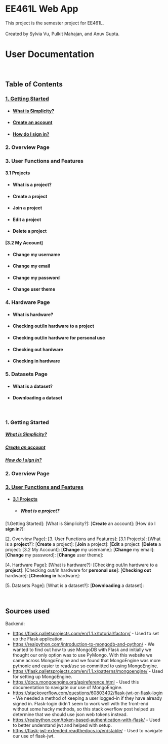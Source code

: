 # EE461L Web App

This project is the semester project for EE461L.  
&nbsp;   
Created by Sylvia Vu, Pulkit Mahajan, and Anuv Gupta.
&nbsp;
&nbsp;
# **User Documentation**
&nbsp;
## **Table of Contents**
### [1. Getting Started](1.-getting-started)
   - #### [What is Simplicity?](what-is-simplicity?)
   - #### [**Create** an account](create-an-account)
   - #### [How do I **sign in**?](how-do-i-sign-in?)
### 2. Overview Page
### 3. User Functions and Features
#### 3.1 Projects
   - #### What is a **project**?
   - #### **Create** a project
   - #### **Join** a project
   - #### **Edit** a project
   - #### **Delete** a project
  #### [3.2 My Account]
   - #### **Change** my username
   - #### **Change** my email
   - #### **Change** my password
   - #### **Change** user theme
### 4. Hardware Page
   - #### What is hardware?
   - #### Checking out/in hardware to a **project**
   - #### Checking out/in hardware for **personal use**
   - #### **Checking out** hardware
   - #### **Checking in** hardware
### 5. Datasets Page
   - #### What is a dataset?
   - #### **Downloading** a dataset

&nbsp;
&nbsp;
&nbsp;
&nbsp;
  
### 1. Getting Started
##### [What is Simplicity?](what-is-simplicity?)

##### [Create an account](create-an-account)

##### [How do I sign in?](how-do-i-sign-in?)


### 2. Overview Page


### [3. User Functions and Features](#3.-user-functions-and-features)
   - #### [3.1 Projects](3.1-projects)
      - ##### What is a project?  
  
  
  
  
  
  
  
  
  
  
  
  
  
  
  
  
  
  
  
[1.Getting Started]:
[What is Simplicity?]:
[**Create** an account]:
[How do I **sign in**?]:

[2. Overview Page]:
[3. User Functions and Features]:
[3.1 Projects]:
[What is a **project**?]:
[**Create** a project]:
[**Join** a project]:
[**Edit** a project:
[**Delete** a project:
[3.2 My Account]:
[**Change** my username]:
[**Change** my email]:
[**Change** my password]:
[**Change** user theme]:

[4. Hardware Page]:
[What is hardware?]:
[Checking out/in hardware to a **project**]:
[Checking out/in hardware for **personal use**]:
[**Checking out** hardware]:
[**Checking in** hardware]:

[5. Datasets Page]:
[What is a dataset?]:
[**Downloading** a dataset]:





&nbsp;  
## Sources used

Backend:
- https://flask.palletsprojects.com/en/1.1.x/tutorial/factory/ - Used to set up the Flask application.
- https://realpython.com/introduction-to-mongodb-and-python/ - We wanted to find out how to use MongoDB with Flask and initially we thought our only option was to use PyMongo. With this website we came across MongoEngine and we found that MongoEngine was more pythonic and easier to read/use so committed to using MongoEngine.
- https://flask.palletsprojects.com/en/1.1.x/patterns/mongoengine/ - Used for setting up MongoEngine.
- https://docs.mongoengine.org/apireference.html - Used this documentation to navigate our use of MongoEngine.
- https://stackoverflow.com/questions/60803402/flask-jwt-or-flask-login - We needed a method of keeping a user logged-in if they have already signed in. Flask-login didn't seem to work well with the front-end without some hacky methods, so this stack overflow post helped us determine that we should use json web tokens instead.
- https://realpython.com/token-based-authentication-with-flask/ - Used to better understand jwt and helped with setup.
- https://flask-jwt-extended.readthedocs.io/en/stable/ - Used to navigate our use of flask-jwt.




